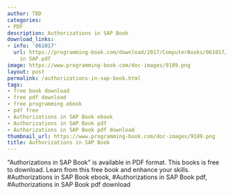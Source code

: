 ```yaml
---
author: TBD
categories:
- PDF
description: Authorizations in SAP Book
download_links:
- info: '061017'
  url: https://programming-book.com/download/2017/ComputerBooks/061017/Authorizations
    in SAP.pdf
image: https://www.programming-book.com/doc-images/9189.png
layout: post
permalink: /authorizations-in-sap-book.html
tags:
- free book download
- free pdf download
- free programming ebook
- pdf free
- Authorizations in SAP Book ebook
- Authorizations in SAP Book pdf
- Authorizations in SAP Book pdf download
thumbnail_url: https://www.programming-book.com/doc-images/9189.png
title: Authorizations in SAP Book
---
```


 
<div class="item-desc text-justify">
  "Authorizations in SAP Book" is available in PDF format. This books is free to download. Learn from this free book and enhance your skills.
  <br>
  #Authorizations in SAP Book ebook, #Authorizations in SAP Book pdf, #Authorizations in SAP Book pdf download
</div>